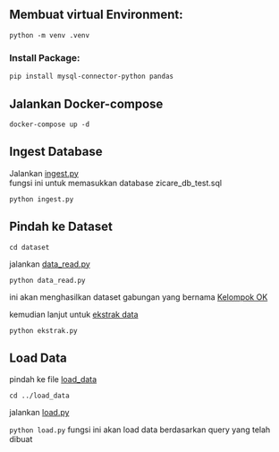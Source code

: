 ## Membuat virtual Environment:

`python -m venv .venv`

### Install Package:

`pip install mysql-connector-python pandas` 

## Jalankan Docker-compose

`docker-compose up -d`

## Ingest Database

Jalankan [ingest.py](./ingest.py)  
fungsi ini untuk memasukkan database zicare_db_test.sql

`python ingest.py` 

## Pindah ke Dataset

`cd dataset`  

jalankan [data_read.py](./dataset/data_read.py)  

`python data_read.py` 

ini akan menghasilkan dataset gabungan yang bernama [Kelompok OK](./dataset/Kelompok%20OK.xlsx)  

kemudian lanjut untuk [ekstrak data](./dataset/ekstrak.py)   

`python ekstrak.py`  
 
## Load Data  

pindah ke file [load_data](./load_data)  

`cd ../load_data`  

jalankan [load.py](./load_data/load.py)  

`python load.py`
fungsi ini akan load data berdasarkan query yang telah dibuat
